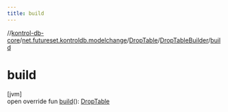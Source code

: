 ```yaml
---
title: build
---
```

//[kontrol-db-core](../../../../index.html)/[net.futureset.kontroldb.modelchange](../../index.html)/[DropTable](../index.html)/[DropTableBuilder](index.html)/[build](build.html)



# build



[jvm]\
open override fun [build](build.html)(): [DropTable](../index.html)




